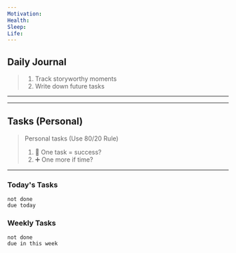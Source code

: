 ```yaml
---
Motivation:
Health:
Sleep:
Life:
---
```

## Daily Journal 
>1. Track storyworthy moments
>2. Write down future tasks
---





---
## Tasks (Personal)
> Personal tasks (Use 80/20 Rule)
>1. 🎯 One task = success?
>2. ➕ One more if time?
---
### Today's Tasks
```tasks
not done
due today
```

### Weekly Tasks
```tasks
not done
due in this week
```

